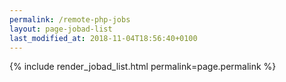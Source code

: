 ```yaml
---
permalink: /remote-php-jobs
layout: page-jobad-list
last_modified_at: 2018-11-04T18:56:40+0100
---
```

{% include render_jobad_list.html permalink=page.permalink %}
